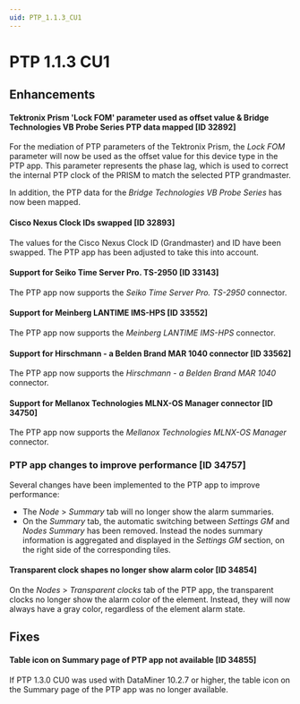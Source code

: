 ```yaml
---
uid: PTP_1.1.3_CU1
---
```


# PTP 1.1.3 CU1

## Enhancements

#### Tektronix Prism 'Lock FOM' parameter used as offset value & Bridge Technologies VB Probe Series PTP data mapped [ID 32892]

For the mediation of PTP parameters of the Tektronix Prism, the *Lock FOM* parameter will now be used as the offset value for this device type in the PTP app. This parameter represents the phase lag, which is used to correct the internal PTP clock of the PRISM to match the selected PTP grandmaster.

In addition, the PTP data for the *Bridge Technologies VB Probe Series* has now been mapped.

#### Cisco Nexus Clock IDs swapped [ID 32893]

The values for the Cisco Nexus Clock ID (Grandmaster) and ID have been swapped. The PTP app has been adjusted to take this into account.

#### Support for Seiko Time Server Pro. TS-2950 [ID 33143]

The PTP app now supports the *Seiko Time Server Pro. TS-2950* connector.

#### Support for Meinberg LANTIME IMS-HPS [ID 33552]

The PTP app now supports the *Meinberg LANTIME IMS-HPS* connector.

#### Support for Hirschmann - a Belden Brand MAR 1040 connector [ID 33562]

The PTP app now supports the *Hirschmann - a Belden Brand MAR 1040* connector.

#### Support for Mellanox Technologies MLNX-OS Manager connector [ID 34750]

The PTP app now supports the *Mellanox Technologies MLNX-OS Manager* connector.

### PTP app changes to improve performance [ID 34757]

Several changes have been implemented to the PTP app to improve performance:

- The *Node* > *Summary* tab will no longer show the alarm summaries.
- On the *Summary* tab, the automatic switching between *Settings GM* and *Nodes Summary* has been removed. Instead the nodes summary information is aggregated and displayed in the *Settings GM* section, on the right side of the corresponding tiles.

#### Transparent clock shapes no longer show alarm color [ID 34854]

On the *Nodes* > *Transparent clocks* tab of the PTP app, the transparent clocks no longer show the alarm color of the element. Instead, they will now always have a gray color, regardless of the element alarm state.

## Fixes

#### Table icon on Summary page of PTP app not available [ID 34855]

If PTP 1.3.0 CU0 was used with DataMiner 10.2.7 or higher, the table icon on the Summary page of the PTP app was no longer available.
